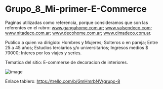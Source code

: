 # Grupo_8_Mi-primer-E-Commerce
Paginas utilizadas como referencia, porque consideramos que son las referentes en el rubro:
    www.gangahome.com.ar;
    www.valsendeco.com;
    www.nitadeco.com.ar;
    www.decohome.com.ar;
    www.cimadeco.com.ar.

Publico a quien va dirigido:
Hombres y Mujeres;
Solteros o en pareja;
Entre 25 a 45 años;
Estudios terciarios y/o universitarios;
Ingresos medios $ 70000;
Interes por los viajes y series.

Tematica del sitio: E-commerse de decoracion de interiores.

![image](https://github.com/RominaBaciocchi/Grupo_8_Mi-primer-E-Commerce/blob/main/wireframes/Deco%20Home.png)

Enlace tablero: https://trello.com/b/GmHmrbNV/grupo-8